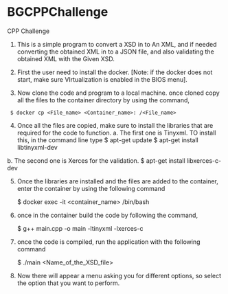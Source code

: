 # BGCPPChallenge
CPP Challenge


1. This is a simple program to convert a XSD in to An XML, and if needed converting the obtained XML in to a JSON file, and also validating the obtained XML with the Given XSD.

2. First the user need to install the docker. [Note: if the docker does not start, make sure VIrtualization is enabled in the BIOS menu].

3. Now clone the code and program to a local machine. once cloned copy all the files to the container directory by using the command,
   
  ```
   $ docker cp <File_name> <Container_name>: /<File_name>
 ```
  
4. Once all the files are copied, make sure to install the libraries that are required for the code to function.
  a. The first one is Tinyxml. TO install this, in the command line type 
     $ apt-get update
     $ apt-get install libtinyxml-dev  
     
  b. The second one is Xerces for the validation.
     $ apt-get install libxerces-c-dev
     
     
5. Once the libraries are installed and the files are added to the container, enter the container by using the following command

     $ docker exec -it <container_name> /bin/bash
     
6. once in the container build the code by following the command,

     $ g++ main.cpp -o main -ltinyxml -lxerces-c
     
7. once the code is compiled, run the application with the following command

     $ ./main <Name_of_the_XSD_file>
     
     
8. Now there will appear a menu asking you for different options, so select the option that you want to perform.
